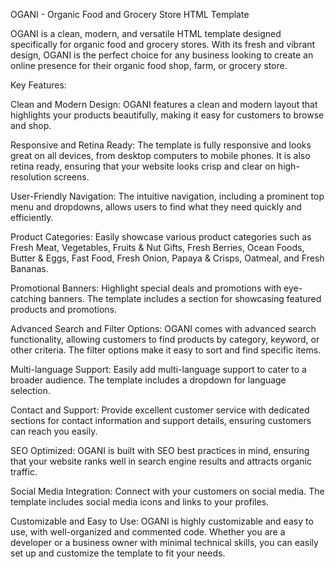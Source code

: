 OGANI - Organic Food and Grocery Store HTML Template

OGANI is a clean, modern, and versatile HTML template designed specifically for organic food and grocery stores. With its fresh and vibrant design, OGANI is the perfect choice for any business looking to create an online presence for their organic food shop, farm, or grocery store.

Key Features:

Clean and Modern Design: OGANI features a clean and modern layout that highlights your products beautifully, making it easy for customers to browse and shop.

Responsive and Retina Ready: The template is fully responsive and looks great on all devices, from desktop computers to mobile phones. It is also retina ready, ensuring that your website looks crisp and clear on high-resolution screens.

User-Friendly Navigation: The intuitive navigation, including a prominent top menu and dropdowns, allows users to find what they need quickly and efficiently.

Product Categories: Easily showcase various product categories such as Fresh Meat, Vegetables, Fruits & Nut Gifts, Fresh Berries, Ocean Foods, Butter & Eggs, Fast Food, Fresh Onion, Papaya & Crisps, Oatmeal, and Fresh Bananas.

Promotional Banners: Highlight special deals and promotions with eye-catching banners. The template includes a section for showcasing featured products and promotions.

Advanced Search and Filter Options: OGANI comes with advanced search functionality, allowing customers to find products by category, keyword, or other criteria. The filter options make it easy to sort and find specific items.

Multi-language Support: Easily add multi-language support to cater to a broader audience. The template includes a dropdown for language selection.

Contact and Support: Provide excellent customer service with dedicated sections for contact information and support details, ensuring customers can reach you easily.

SEO Optimized: OGANI is built with SEO best practices in mind, ensuring that your website ranks well in search engine results and attracts organic traffic.

Social Media Integration: Connect with your customers on social media. The template includes social media icons and links to your profiles.

Customizable and Easy to Use: OGANI is highly customizable and easy to use, with well-organized and commented code. Whether you are a developer or a business owner with minimal technical skills, you can easily set up and customize the template to fit your needs.
